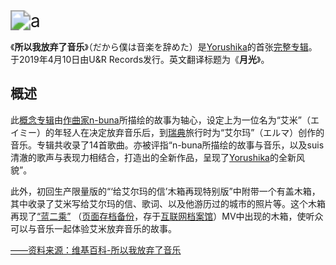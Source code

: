 <img src="https://i.postimg.cc/fyh9zRrP/109951170245162530.jpg" alt="a" style="zoom:200%;" />

《**所以我放弃了音乐**》（だから僕は音楽を辞めた）是[Yorushika](https://zh.wikipedia.org/wiki/Yorushika)的首张[完整专辑](https://zh.wikipedia.org/wiki/音樂專輯)。于2019年4月10日由U&R Records发行。英文翻译标题为《**月光**》。

## 概述

此[概念专辑](https://zh.wikipedia.org/wiki/概念專輯)由[作曲家](https://zh.wikipedia.org/wiki/作曲家)[n-buna](https://zh.wikipedia.org/wiki/N-buna)所描绘的故事为轴心，设定上为一位名为“艾米”（エイミー）的年轻人在决定放弃音乐后，到[瑞典](https://zh.wikipedia.org/wiki/瑞典)旅行时为“艾尔玛”（エルマ）创作的音乐。专辑共收录了14首歌曲。亦被评指“n-buna所描绘的故事与音乐，以及suis清澈的歌声与表现力相结合，打造出的全新作品，呈现了[Yorushika](https://zh.wikipedia.org/wiki/Yorushika)的全新风貌”。

此外，初回生产限量版的“‘给艾尔玛的信’木箱再现特别版”中附带一个有盖木箱，其中收录了艾米写给艾尔玛的信、歌词、以及他游历过的城市的照片等。这个木箱再现了[“蓝二乘”](https://www.youtube.com/watch?v=4MoRLTAJY_0) （[页面存档备份](https://web.archive.org/web/20220418160959/https://www.youtube.com/watch?v=4MoRLTAJY_0)，存于[互联网档案馆](https://zh.wikipedia.org/wiki/互联网档案馆)）MV中出现的木箱，使听众可以与音乐一起体验艾米放弃音乐的故事。

[——资料来源：维基百科-所以我放弃了音乐](https://w.wiki/D$DT)